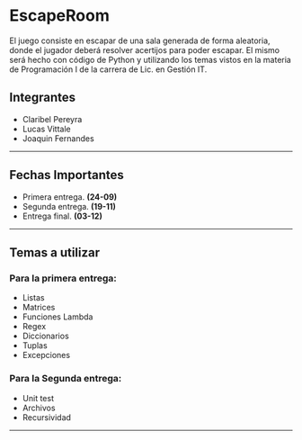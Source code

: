 # EscapeRoom

El juego consiste en escapar de una sala generada de forma aleatoria, donde el jugador deberá resolver acertijos para poder escapar. El mismo será hecho con código de Python y utilizando los temas vistos en la materia de Programación I de la carrera de Lic. en Gestión IT.

## Integrantes
* Claribel Pereyra
* Lucas Vittale
* Joaquin Fernandes
***
## Fechas Importantes
* Primera entrega. **(24-09)**
* Segunda entrega. **(19-11)**
* Entrega final. **(03-12)**
***
## Temas a utilizar
### Para la primera entrega:
* Listas
* Matrices
* Funciones Lambda
* Regex
* Diccionarios
* Tuplas
* Excepciones
### Para la Segunda entrega:
* Unit test
* Archivos
* Recursividad

***
